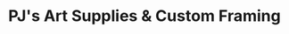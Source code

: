 ---
title: "PJ's Art Supplies & Custom Framing"
url: /campbell-river/pjs-art-supplies-and-custom-framing/
shop: craft
---